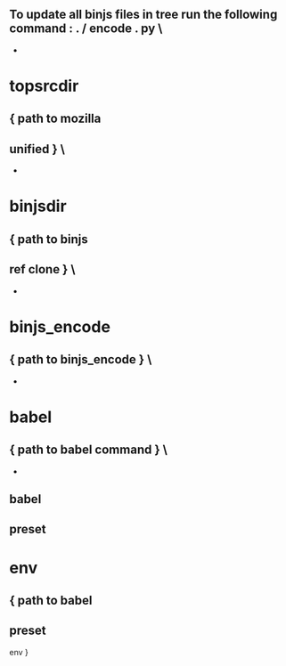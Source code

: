 To
update
all
binjs
files
in
tree
run
the
following
command
:
.
/
encode
.
py
\
-
-
topsrcdir
=
{
path
to
mozilla
-
unified
}
\
-
-
binjsdir
=
{
path
to
binjs
-
ref
clone
}
\
-
-
binjs_encode
=
{
path
to
binjs_encode
}
\
-
-
babel
=
{
path
to
babel
command
}
\
-
-
babel
-
preset
-
env
=
{
path
to
babel
-
preset
-
env
}
